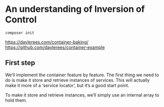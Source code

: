 # An understanding of Inversion of Control

```
composer init
```

https://daylerees.com/container-baking/
https://github.com/daylerees/container-example

## First step

We’ll implement the container feature by feature. The first thing we need to do is make it store and retrieve instances of services. This will actually make it more of a ‘service locator’, but it’s a good start point.

To make it store and retrieve instances, we’ll simply use an internal array to hold them. 

